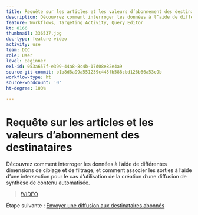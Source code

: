 ```yaml
---
title: Requête sur les articles et les valeurs d’abonnement des destinataires
description: Découvrez comment interroger les données à l’aide de différentes dimensions de ciblage et de filtrage, et comment associer les sorties à l’aide d’une intersection pour le cas d’utilisation de la création d’une diffusion de synthèse de contenu automatisée.
feature: Workflows, Targeting Activity, Query Editor
kt: 8166
thumbnail: 336537.jpg
doc-type: feature video
activity: use
team: DOC
role: User
level: Beginner
exl-id: 053a657f-e399-44a8-8c4b-17d08e82e4a9
source-git-commit: b1b8d8a99a551239c445fb588cbd126b66a53c9b
workflow-type: ht
source-wordcount: '0'
ht-degree: 100%

---
```


# Requête sur les articles et les valeurs d’abonnement des destinataires

Découvrez comment interroger les données à l’aide de différentes dimensions de ciblage et de filtrage, et comment associer les sorties à l’aide d’une intersection pour le cas d’utilisation de la création d’une diffusion de synthèse de contenu automatisée.

>[!VIDEO](https://video.tv.adobe.com/v/336537?quality=12&learn=on)

Étape suivante : [Envoyer une diffusion aux destinataires abonnés](/help/tutorial-use-soap-apis/send-delivery-to-subscribed-recipients.md)
